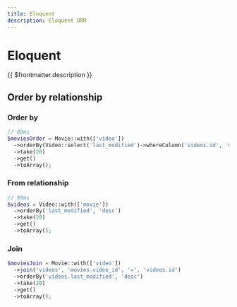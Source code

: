 ```yaml
---
title: Eloquent
description: Eloquent ORM
---
```


# Eloquent

{{ $frontmatter.description }}

## Order by relationship

### Order by

```php
// 80ms
$moviesOrder = Movie::with(['video'])
  ->orderBy(Video::select('last_modified')->whereColumn('videos.id', 'movies.video_id'), 'desc')
  ->take(20)
  ->get()
  ->toArray();
```

### From relationship

```php
// 90ms
$videos = Video::with(['movie'])
  ->orderBy('last_modified', 'desc')
  ->take(20)
  ->get()
  ->toArray();
```

### Join

```php
$moviesJoin = Movie::with(['video'])
  ->join('videos', 'movies.video_id', '=', 'videos.id')
  ->orderBy('videos.last_modified', 'desc')
  ->take(20)
  ->get()
  ->toArray();
```
